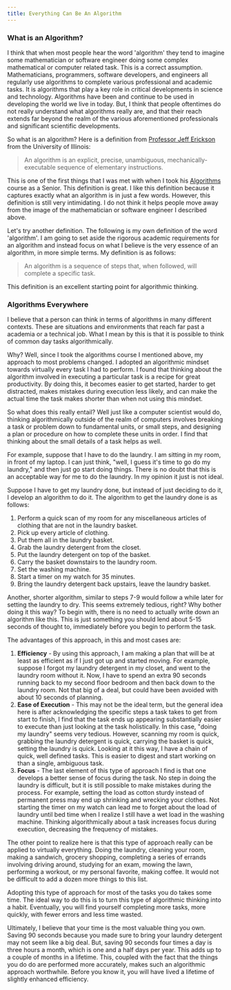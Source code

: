 ```yaml
---
title: Everything Can Be An Algorithm
---
```


### What is an Algorithm?

I think that when most people hear the word 'algorithm' they tend to imagine some mathematician or software engineer doing some complex mathematical or computer related task.  This is a correct assumption.  Mathematicians, programmers, software developers, and engineers all regularly use algorithms to complete various professional and academic tasks.  It is algorithms that play a key role in critical developments in science and technology.  Algorithms have been and continue to be used in developing the world we live in today.  But, I think that people oftentimes do not really understand what algorithms really are, and that their reach extends far beyond the realm of the various aforementioned professionals and significant scientific developments.

So what is an algorithm?  Here is a definition from [Professor Jeff Erickson](http://web.engr.illinois.edu/~jeffe/) from the University of Illinois:

>An algorithm is an explicit, precise, unambiguous, mechanically-executable sequence of elementary instructions.

This is one of the first things that I was met with when I took his [Algorithms](http://web.engr.illinois.edu/~jeffe/teaching/algorithms/) course as a Senior.  This definition is great.  I like this definition because it captures exactly what an algorithm is in just a few words.  However, this definition is still very intimidating.  I do not think it helps people move away from the image of the mathematician or software engineer I described above.

Let's try another definition.  The following is my own definition of the word 'algorithm'.  I am going to set aside the rigorous academic requirements for an algorithm and instead focus on what I believe is the very essence of an algorithm, in more simple terms.  My definition is as follows:

>An algorithm is a sequence of steps that, when followed, will complete a specific task.

This definition is an excellent starting point for algorithmic thinking.  

### Algorithms Everywhere

I believe that a person can think in terms of algorithms in many different contexts.  These are situations and environments that reach far past a academia or a technical job.  What I mean by this is that it is possible to think of common day tasks algorithmically.

Why?  Well, since I took the algorithms course I mentioned above, my approach to most problems changed.  I adopted an algorithmic mindset towards virtually every task I had to perform.  I found that thinking about the algorithm involved in executing a particular task is a recipe for great productivity.  By doing this, it becomes easier to get started, harder to get distracted, makes mistakes during execution less likely, and can make the actual time the task makes shorter than when not using this mindset.

So what does this really entail?  Well just like a computer scientist would do, thinking algorithmically outside of the realm of computers involves breaking a task or problem down to fundamental units, or small steps, and designing a plan or procedure on how to complete these units in order.  I find that thinking about the small details of a task helps as well.

For example, suppose that I have to do the laundry.  I am sitting in my room, in front of my laptop.  I can just think, "well, I guess it's time to go do my laundry," and then just go start doing things.  There is no doubt that this is an acceptable way for me to do the laundry.  In my opinion it just is not ideal.

Suppose I have to get my laundry done, but instead of just deciding to do it, I develop an algorithm to do it.  The algorithm to get the laundry done is as follows:

1.  Perform a quick scan of my room for any miscellaneous articles of clothing that are not in the laundry basket.
2.  Pick up every article of clothing.
3.  Put them all in the laundry basket.
4.  Grab the laundry detergent from the closet.
5.  Put the laundry detergent on top of the basket.
6.  Carry the basket downstairs to the laundry room.
7.  Set the washing machine.
8.  Start a timer on my watch for 35 minutes.
9.  Bring the laundry detergent back upstairs, leave the laundry basket.

Another, shorter algorithm, similar to steps 7-9 would follow a while later for setting the laundry to dry.  This seems extremely tedious, right?  Why bother doing it this way?  To begin with, there is no need to actually write down an algorithm like this.  This is just something you should lend about 5-15 seconds of thought to, immediately before you begin to perform the task.

The advantages of this approach, in this and most cases are:

1.  **Efficiency** - By using this approach, I am making a plan that will be at least as efficient as if I just got up and started moving.  For example, suppose I forgot my laundry detergent in my closet, and went to the laundry room without it.  Now, I have to spend an extra 90 seconds running back to my second floor bedroom and then back down to the laundry room.  Not that big of a deal, but could have been avoided with about 10 seconds of planning.
2.  **Ease of Execution** - This may not be the ideal term, but the general idea here is after acknowledging the specific steps a task takes to get from start to finish, I find that the task ends up appearing substantially easier to execute than just looking at the task holistically.  In this case, "doing my laundry" seems very tedious.  However, scanning my room is quick, grabbing the laundry detergent is quick, carrying the basket is quick, setting the laundry is quick.  Looking at it this way, I have a chain of quick, well defined tasks.  This is easier to digest and start working on than a single, ambiguous task.
3. **Focus** - The last element of this type of approach I find is that one develops a better sense of focus during the task.  No step in doing the laundry is difficult, but it is still possible to make mistakes during the process.  For example, setting the load as cotton sturdy instead of permanent press may end up shrinking and wrecking your clothes.  Not starting the timer on my watch can lead me to forget about the load of laundry until bed time when I realize I still have a wet load in the washing machine.  Thinking algorithmically about a task increases focus during execution, decreasing the frequency of mistakes.

The other point to realize here is that this type of approach really can be applied to virtually everything.  Doing the laundry, cleaning your room, making a sandwich, grocery shopping, completing a series of errands involving driving around, studying for an exam, mowing the lawn, performing a workout, or my personal favorite, making coffee.  It would not be difficult to add a dozen more things to this list.

Adopting this type of approach for most of the tasks you do takes some time.  The ideal way to do this is to turn this type of algorithmic thinking into a habit.  Eventually, you will find yourself completing more tasks, more quickly, with fewer errors and less time wasted.

Ultimately, I believe that your time is the most valuable thing you own.  Saving 90 seconds because you made sure to bring your laundry detergent may not seem like a big deal.  But, saving 90 seconds four times a day is three hours a month, which is one and a half days per year.  This adds up to a couple of months in a lifetime.  This, coupled with the fact that the things you do do are performed more accurately, makes such an algorithmic approach worthwhile.  Before you know it, you will have lived a lifetime of slightly enhanced efficiency.
